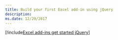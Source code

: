 ```yaml
---
title: Build your first Excel add-in using jQuery
description: 
ms.date: 12/29/2017 
---
```


[!include[Excel add-ins get started jQuery](../includes/file-get-started-excel-jquery.md)]